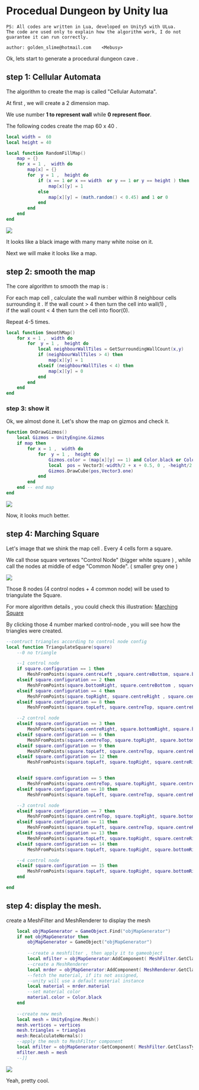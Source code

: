 # Procedual Dungeon by Unity lua

    PS: All codes are written in Lua, developed on Unity5 with ULua.
    The code are used only to explain how the algorithm work, I do not guarantee it can run correctly.
    
    author: golden_slime@hotmail.com    <Mebusy>

Ok, lets start to generate a procedural dungeon cave .

## step 1: Cellular Automata

The algorithm to create the map is called "Cellular Automata".

At first , we will create a 2 dimension map.  

We use number **1 to represent wall** while **0 represent floor**.

The following codes create the map 60 x 40 .

```lua
local width =  60
local height = 40

local function RandomFillMap()  
	map = {}
    for x = 1 ,  width do
    	map[x] = {}
        for  y = 1 ,  height do 
            if (x == 1 or x == width  or y == 1 or y == height ) then
                map[x][y] = 1
            else 
                map[x][y] = (math.random() < 0.45) and 1 or 0 
            end
        end
    end
end
```

![](https://raw.githubusercontent.com/mebusy/notes/master/imgs/Random_Cave_1.png)

It looks like a black image with many many white noise on it.  

Next we will make it looks like a map.

## step 2: smooth the map

The core algorithm to smooth the map is : 

For each map cell , calculate the wall number within 8 neighbour cells surrounding it . 
If the wall count > 4 then turn the cell into wall(1) ,  
if the wall count < 4 then turn the cell into floor(0). 

Repeat 4-5 times.

```lua
local function SmoothMap()  
	for x = 1 ,  width do
        for  y = 1 ,  height do 
            local neighbourWallTiles = GetSurroundingWallCount(x,y)
            if (neighbourWallTiles > 4) then
                map[x][y] = 1
            elseif (neighbourWallTiles < 4) then
                map[x][y] = 0
            end
        end
    end
end
```

### step 3: show it

Ok, we almost done it. Let's show the map on gizmos and check it.

```lua
function OnDrawGizmos()
    local Gizmos = UnityEngine.Gizmos
    if map then
        for x = 1 ,  width do
            for  y = 1 ,  height do 
                Gizmos.color = (map[x][y] == 1) and Color.black or Color.white
                local  pos = Vector3(-width/2 + x + 0.5, 0 , -height/2 + y+ 0.5 )
                Gizmos.DrawCube(pos,Vector3.one)      
            end
        end
    end -- end map
end
```

![](https://raw.githubusercontent.com/mebusy/notes/master/imgs/Random_Cave_2.png)

Now, it looks much better. 

## step 4: Marching Square

Let's image that we shink the map cell . Every 4 cells form a square.  

We call those square vertexes "Control Node" (bigger white square ) , 
while call the nodes at middle of edge "Common Node". ( smaller grey one )

![](https://raw.githubusercontent.com/mebusy/notes/master/imgs/Random_Cave_2.1.png)

Those 8 nodes (4 control nodes + 4 common node) will be used to triangulate the Square.

For more algorithm details , you could check this illustration: [Marching Square](https://cdn.rawgit.com/mebusy/html5_examples/master/00_marchingSquare.html)

By clicking those 4 number marked control-node , you will see how the triangles were created.

```lua
--contruct triangles according to control node config
local function TriangulateSquare(square) 
    --0 no triangle

    --1 control node
    if square.configuration == 1 then
        MeshFromPoints(square.centreLeft ,square.centreBottom, square.bottomLeft )
    elseif square.configuration == 2 then
        MeshFromPoints(square.bottomRight, square.centreBottom , square.centreRight )
    elseif square.configuration == 4 then
        MeshFromPoints(square.topRight, square.centreRight , square.centreTop )
    elseif square.configuration == 8 then
        MeshFromPoints(square.topLeft, square.centreTop, square.centreLeft)

    --2 control node
    elseif square.configuration == 3 then
        MeshFromPoints(square.centreRight, square.bottomRight, square.bottomLeft, square.centreLeft)
    elseif square.configuration == 6 then
        MeshFromPoints(square.centreTop, square.topRight, square.bottomRight, square.centreBottom)
    elseif square.configuration == 9 then
        MeshFromPoints(square.topLeft, square.centreTop, square.centreBottom, square.bottomLeft)
    elseif square.configuration == 12 then
        MeshFromPoints(square.topLeft, square.topRight, square.centreRight, square.centreLeft) 


    elseif square.configuration == 5 then
        MeshFromPoints(square.centreTop, square.topRight, square.centreRight, square.centreBottom, square.bottomLeft, square.centreLeft)
    elseif square.configuration == 10 then
        MeshFromPoints(square.topLeft, square.centreTop, square.centreRight, square.bottomRight, square.centreBottom, square.centreLeft)

    --3 control node            
    elseif square.configuration == 7 then
        MeshFromPoints(square.centreTop, square.topRight, square.bottomRight, square.bottomLeft, square.centreLeft)
    elseif square.configuration == 11 then
        MeshFromPoints(square.topLeft, square.centreTop, square.centreRight, square.bottomRight, square.bottomLeft)
    elseif square.configuration == 13 then
        MeshFromPoints(square.topLeft, square.topRight, square.centreRight, square.centreBottom, square.bottomLeft)
    elseif square.configuration == 14 then
        MeshFromPoints(square.topLeft, square.topRight, square.bottomRight, square.centreBottom, square.centreLeft)

    --4 control node    
    elseif square.configuration == 15 then
        MeshFromPoints(square.topLeft, square.topRight, square.bottomRight, square.bottomLeft)
    end

end
```

## step 4: display the mesh.

create a MeshFilter and MeshRenderer to display the mesh

```lua
    local objMapGenerator = GameObject.Find("objMapGenerator")    
    if not objMapGenerator then
        objMapGenerator = GameObject("objMapGenerator")
        
        --create a meshfilter , then apply it to gameobject
        local mfilter = objMapGenerator:AddComponent( MeshFilter.GetClassType() )
        --create a MeshRenderer
        local mrder = objMapGenerator:AddComponent( MeshRenderer.GetClassType() )
        --fetch the material, if its not assigned, 
        --unity will use a default material instance
        local material = mrder.material
        --set material color
        material.color = Color.black
    end
    
    --create new mesh
    local mesh = UnityEngine.Mesh()
    mesh.vertices = vertices
    mesh.triangles = triangles
    mesh:RecalculateNormals()
    --apply the mesh to MeshFilter component
    local mfilter = objMapGenerator:GetComponent( MeshFilter.GetClassType() )
    mfilter.mesh = mesh 
    --]]
```

![](https://raw.githubusercontent.com/mebusy/notes/master/imgs/Random_Cave_3.png)

Yeah, pretty cool.

